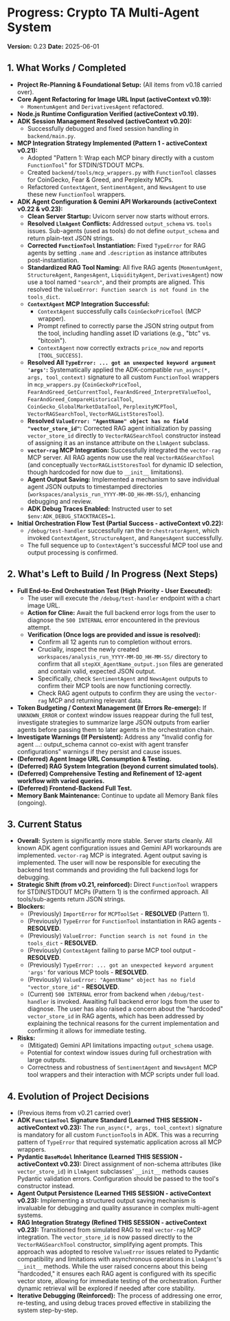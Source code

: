# Progress: Crypto TA Multi-Agent System

**Version:** 0.23
**Date:** 2025-06-01

## 1. What Works / Completed

*   **Project Re-Planning & Foundational Setup:** (All items from v0.18 carried over).
*   **Core Agent Refactoring for Image URL Input (activeContext v0.19):**
    *   `MomentumAgent` and `DerivativesAgent` refactored.
*   **Node.js Runtime Configuration Verified (activeContext v0.19).**
*   **ADK Session Management Resolved (activeContext v0.20):**
    *   Successfully debugged and fixed session handling in `backend/main.py`.
*   **MCP Integration Strategy Implemented (Pattern 1 - activeContext v0.21):**
    *   Adopted "Pattern 1: Wrap each MCP binary directly with a custom `FunctionTool`" for STDIN/STDOUT MCPs.
    *   Created `backend/tools/mcp_wrappers.py` with `FunctionTool` classes for CoinGecko, Fear & Greed, and Perplexity MCPs.
    *   Refactored `ContextAgent`, `SentimentAgent`, and `NewsAgent` to use these new `FunctionTool` wrappers.
*   **ADK Agent Configuration & Gemini API Workarounds (activeContext v0.22 & v0.23):**
    *   **Clean Server Startup:** Uvicorn server now starts without errors.
    *   **Resolved `LlmAgent` Conflicts:** Addressed `output_schema` vs. `tools` issues. Sub-agents (used as tools) do not define `output_schema` and return plain-text JSON strings.
    *   **Corrected `FunctionTool` Instantiation:** Fixed `TypeError` for RAG agents by setting `.name` and `.description` as instance attributes post-instantiation.
    *   **Standardized RAG Tool Naming:** All five RAG agents (`MomentumAgent`, `StructureAgent`, `RangesAgent`, `LiquidityAgent`, `DerivativesAgent`) now use a tool named `"search"`, and their prompts are aligned. This resolved the `ValueError: Function search is not found in the tools_dict`.
    *   **`ContextAgent` MCP Integration Successful:**
        *   `ContextAgent` successfully calls `CoinGeckoPriceTool` (MCP wrapper).
        *   Prompt refined to correctly parse the JSON string output from the tool, including handling asset ID variations (e.g., "btc" vs. "bitcoin").
        *   `ContextAgent` now correctly extracts `price_now` and reports `[TOOL_SUCCESS]`.
    *   **Resolved All `TypeError: ... got an unexpected keyword argument 'args'`:** Systematically applied the ADK-compatible `run_async(*, args, tool_context)` signature to all custom `FunctionTool` wrappers in `mcp_wrappers.py` (`CoinGeckoPriceTool`, `FearAndGreed_GetCurrentTool`, `FearAndGreed_InterpretValueTool`, `FearAndGreed_CompareHistoricalTool`, `CoinGecko_GlobalMarketDataTool`, `PerplexityMCPTool`, `VectorRAGSearchTool`, `VectorRAGListStoresTool`).
    *   **Resolved `ValueError: "AgentName" object has no field "vector_store_id"`:** Corrected RAG agent initialization by passing `vector_store_id` directly to `VectorRAGSearchTool` constructor instead of assigning it as an instance attribute on the `LlmAgent` subclass.
    *   **`vector-rag` MCP Integration:** Successfully integrated the `vector-rag` MCP server. All RAG agents now use the real `VectorRAGSearchTool` (and conceptually `VectorRAGListStoresTool` for dynamic ID selection, though hardcoded for now due to `__init__` limitations).
    *   **Agent Output Saving:** Implemented a mechanism to save individual agent JSON outputs to timestamped directories (`workspaces/analysis_run_YYYY-MM-DD_HH-MM-SS/`), enhancing debugging and review.
    *   **ADK Debug Traces Enabled:** Instructed user to set `$env:ADK_DEBUG_STACKTRACES=1`.
*   **Initial Orchestration Flow Test (Partial Success - activeContext v0.22):**
    *   `/debug/test-handler` successfully ran the `OrchestratorAgent`, which invoked `ContextAgent`, `StructureAgent`, and `RangesAgent` successfully.
    *   The full sequence up to `ContextAgent`'s successful MCP tool use and output processing is confirmed.

## 2. What's Left to Build / In Progress (Next Steps)

*   **Full End-to-End Orchestration Test (High Priority - User Executed):**
    *   The user will execute the `/debug/test-handler` endpoint with a chart image URL.
    *   **Action for Cline:** Await the full backend error logs from the user to diagnose the `500 INTERNAL` error encountered in the previous attempt.
    *   **Verification (Once logs are provided and issue is resolved):**
        *   Confirm all 12 agents run to completion without errors.
        *   Crucially, inspect the newly created `workspaces/analysis_run_YYYY-MM-DD_HH-MM-SS/` directory to confirm that all `stepXX_AgentName_output.json` files are generated and contain valid, expected JSON output.
        *   Specifically, check `SentimentAgent` and `NewsAgent` outputs to confirm their MCP tools are now functioning correctly.
        *   Check RAG agent outputs to confirm they are using the `vector-rag` MCP and returning relevant data.
*   **Token Budgeting / Context Management (If Errors Re-emerge):** If `UNKNOWN_ERROR` or context window issues reappear during the full test, investigate strategies to summarize large JSON outputs from earlier agents before passing them to later agents in the orchestration chain.
*   **Investigate Warnings (If Persistent):** Address any "Invalid config for agent ...: output_schema cannot co-exist with agent transfer configurations" warnings if they persist and cause issues.
*   **(Deferred) Agent Image URL Consumption & Testing.**
*   **(Deferred) RAG System Integration (beyond current simulated tools).**
*   **(Deferred) Comprehensive Testing and Refinement of 12-agent workflow with varied queries.**
*   **(Deferred) Frontend-Backend Full Test.**
*   **Memory Bank Maintenance:** Continue to update all Memory Bank files (ongoing).

## 3. Current Status

*   **Overall:** System is significantly more stable. Server starts cleanly. All known ADK agent configuration issues and Gemini API workarounds are implemented. `vector-rag` MCP is integrated. Agent output saving is implemented. The user will now be responsible for executing the backend test commands and providing the full backend logs for debugging.
*   **Strategic Shift (from v0.21, reinforced):** Direct `FunctionTool` wrappers for STDIN/STDOUT MCPs (Pattern 1) is the confirmed approach. All tools/sub-agents return JSON strings.
*   **Blockers:**
    *   (Previously) `ImportError` for `MCPToolSet` - **RESOLVED** (Pattern 1).
    *   (Previously) `TypeError` for `FunctionTool` instantiation in RAG agents - **RESOLVED**.
    *   (Previously) `ValueError: Function search is not found in the tools_dict` - **RESOLVED**.
    *   (Previously) `ContextAgent` failing to parse MCP tool output - **RESOLVED**.
    *   (Previously) `TypeError: ... got an unexpected keyword argument 'args'` for various MCP tools - **RESOLVED**.
    *   (Previously) `ValueError: "AgentName" object has no field "vector_store_id"` - **RESOLVED**.
    *   (Current) `500 INTERNAL` error from backend when `/debug/test-handler` is invoked. Awaiting full backend error logs from the user to diagnose. The user has also raised a concern about the "hardcoded" `vector_store_id` in RAG agents, which has been addressed by explaining the technical reasons for the current implementation and confirming it allows for immediate testing.
*   **Risks:**
    *   (Mitigated) Gemini API limitations impacting `output_schema` usage.
    *   Potential for context window issues during full orchestration with large outputs.
    *   Correctness and robustness of `SentimentAgent` and `NewsAgent` MCP tool wrappers and their interaction with MCP scripts under full load.

## 4. Evolution of Project Decisions

*   (Previous items from v0.21 carried over)
*   **ADK `FunctionTool` Signature Standard (Learned THIS SESSION - activeContext v0.23):** The `run_async(*, args, tool_context)` signature is mandatory for all custom `FunctionTool`s in ADK. This was a recurring pattern of `TypeError` that required systematic application across all MCP wrappers.
*   **Pydantic `BaseModel` Inheritance (Learned THIS SESSION - activeContext v0.23):** Direct assignment of non-schema attributes (like `vector_store_id`) in `LlmAgent` subclasses' `__init__` methods causes Pydantic validation errors. Configuration should be passed to the tool's constructor instead.
*   **Agent Output Persistence (Learned THIS SESSION - activeContext v0.23):** Implementing a structured output saving mechanism is invaluable for debugging and quality assurance in complex multi-agent systems.
*   **RAG Integration Strategy (Refined THIS SESSION - activeContext v0.23):** Transitioned from simulated RAG to real `vector-rag` MCP integration. The `vector_store_id` is now passed directly to the `VectorRAGSearchTool` constructor, simplifying agent prompts. This approach was adopted to resolve `ValueError` issues related to Pydantic compatibility and limitations with asynchronous operations in `LlmAgent`'s `__init__` methods. While the user raised concerns about this being "hardcoded," it ensures each RAG agent is configured with its specific vector store, allowing for immediate testing of the orchestration. Further dynamic retrieval will be explored if needed after core stability.
*   **Iterative Debugging (Reinforced):** The process of addressing one error, re-testing, and using debug traces proved effective in stabilizing the system step-by-step.
